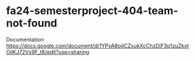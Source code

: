 # fa24-semesterproject-404-team-not-found
Documentation: https://docs.google.com/document/d/1YPvA8odCZxukXcChzDiF3q1zuZkxtOilKJ72Vx9F_t8/edit?usp=sharing